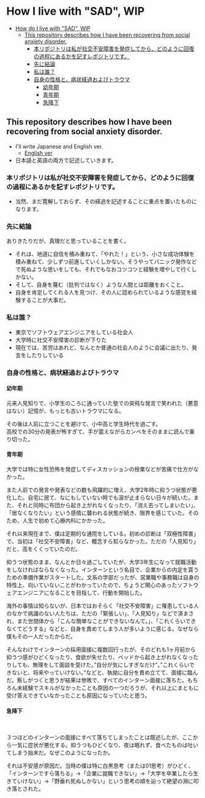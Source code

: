 # How I live with "SAD", WIP

- [How do I live with "SAD", WIP](#how-do-i-live-with-sad-wip)
  - [This repository describes how I have been recovering from social anxiety disorder.](#this-repository-describes-how-i-have-been-recovering-from-social-anxiety-disorder)
    - [本リポジトリは私が社交不安障害を発症してから、どのように回復の過程にあるかを記すレポジトリです。](#本リポジトリは私が社交不安障害を発症してからどのように回復の過程にあるかを記すレポジトリです)
    - [先に結論](#先に結論)
    - [私は誰？](#私は誰)
    - [自身の性格と、病状経過およびトラウマ](#自身の性格と病状経過およびトラウマ)
      - [幼年期](#幼年期)
      - [青年期](#青年期)
      - [急降下](#急降下)
## This repository describes how I have been recovering from social anxiety disorder.

- I'll write Japanese and English ver.
  - [English ver](english/english.md)
- 日本語と英語の両方で記述していきます。



### 本リポジトリは私が社交不安障害を発症してから、どのように回復の過程にあるかを記すレポジトリです。

- 当然、まだ寛解しておらず、その経過を記述することに重点を置いたものになります。

### 先に結論

ありきたりだが、真理だと思っていることを書く。<br>
- それは、地道に自信を積み重ねて、「やれた！」という、小さな成功体験を積み重ねて、少しずつ前進していくしかない。そうやってパニック発作などで死ぬような思いをしても、それでもなおコツコツと経験を増やして行くしかない。
- そして、自身を蔑む（批判ではなく）ような人間とは距離をおくこと。
- 自身を肯定してくれる人を見つけ、その人に認められているような感覚を経験することが大事だ。


### 私は誰？

- 東京でソフトウェアエンジニアをしている社会人
- 大学時に社交不安障害の診断が下りた
- 現在では、苦労はあれど、なんとか普通の社会人のように会議に出たり、発言をしたりしている

### 自身の性格と、病状経過およびトラウマ

#### 幼年期

元来人見知りで、小学生のころに通っていた塾での突飛な発言で笑われた（悪意はない）記憶が、もっとも古いトラウマになる。
<br>

その後は人前に立つことを避けて、小中高と学生時代を過ごす。<br>
高校での30分の発表が怖すぎて、手が震えながらカンペをそのままに読んで乗り切った。<br>

#### 青年期

大学では特に女性恐怖を発症してディスカッションの授業などが苦痛で仕方がなかった。<br>

また人前での発言や発表などの数も飛躍的に増え、大学2年時に抑うつ状態が悪化した。自宅に居て、なにもしていない時でも涙が止まらない日々が続いた。また、それと同時に布団から起き上がれなくなったり、「消え去ってしまいたい」、「居なくなりたい」という感情に襲われる状態が続き、限界を感じていた。そのため、人生で初めて心療内科にかかった。<br>

それ以来現在まで、僕は定期的な通院をしている。初めの診断は「双極性障害」で、当初は「社交不安障害」など、概念すら知らなかった。ただの「人見知り」だと、高をくくっていたのだ。<br>

抑うつ状態のまま、なんとか日々過ごしていたが、大学3年生になって就職活動をしなければならなくなった。インターンという名目で、企業からの内定を貰うための準備作業がスタートした。文系の学部だったが、営業職や事務職は自身の特性上、向いていないことがわかっていたので、ちょうど関心のあったソフトウェアエンジニアになることを目指して、行動を開始した。<br>

海外の事情は知らないが、日本ではおそらく「社交不安障害」に罹患している人のなかで病識のない人たちは、ただの「緊張しい」、「人見知り」などで済まされ、また世間体から「こんな簡単なことができないなんて。」、「これくらいできなくてどうする」などと、自身を責めてしまう人が多いように感じる。なぜなら僕もその一人だったからだ。<br>

そんなわけでインターンの採用面接に複数回行ったが、そのどれも1ヶ月前から抑うつ感がひどくなったり、食欲が失せたり、ベッドから起き上がれなくなったりしても、無理をして面談を受けた。”自分が気にしすぎなだけ”。”これくらいできないと、将来やっていけない。”などと、執拗に自分を責め立てて、面接に臨んだ。察しがつくと思うが結果は惨敗で、すべてのインターン面接に落ちた。もちろん未経験でスキルがなかったことも原因の一つだろうが、それ以上にまともに受け答えできていなかったことも原因になっていたと思う。<br>

#### 急降下
<br>

３つほどのインターンの面接にすべて落ちてしまったことは既述したが、ここから一気に症状が悪化する。抑うつもひどくなり、夜は眠れず、食べたものは吐いてしまう始末だ。なぜこのようになったか。<br>

それは不安感が原因だ。当時の僕は特に白黒思考（または01思考）がひどく、「インターンですら落ちる」→「企業に就職できない」→「大学を卒業したら生きていけない」→「野垂れ死ぬしかない」という思考の順を辿って絶望の淵に叩き落とされた。

